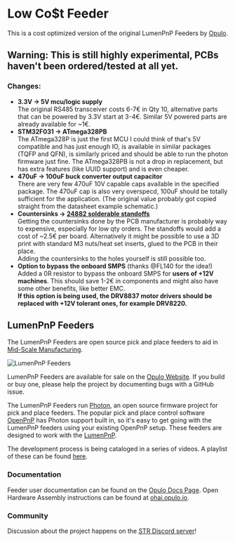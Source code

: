 # Low Co$t Feeder

This is a cost optimized version of the original LumenPnP Feeders by
[Opulo](https://www.opulo.io/).

## Warning: This is still highly experimental, PCBs haven't been ordered/tested at all yet.

### Changes:

- **3.3V -> 5V mcu/logic supply**  
  The original RS485 transceiver costs 6-7€ in Qty 10, alternative parts that can be powered
  by 3.3V start at 3-4€. Similar 5V powered parts are already available for ~1€.
- **STM32F031 -> ATmega328PB**  
  The ATmega328P is just the first MCU I could think of that's 5V compatible and has just enough
  IO, is available in similar packages (TQFP and QFN), is similarly priced and should be able to
  run the photon firmware just fine. The ATmega328PB is not a drop in replacement, but has extra
  features (like UUID support) and is even cheaper.
- **470uF -> 100uF buck converter output capacitor**  
  There are very few 470uF 10V capable caps available in the specified package. The 470uF cap
  is also very overspecd, 100uF should be totally sufficient for the application. (The original
  value probably got copied straight from the datasheet example schematic.)
- **Countersinks -> [24882 solderable standoffs](https://www.digikey.com/en/products/detail/keystone-electronics/24882/9921841)**  
  Getting the countersinks done by the PCB manufacturer is probably way to expensive,
  especially for low qty orders. The standoffs would add a cost of ~2.5€ per board.
  Alternatively it might be possible to use a 3D print with standard M3 nuts/heat set inserts,
  glued to the PCB in their place.  
  Adding the countersinks to the holes yourself is still possible too.
- **Option to bypass the onboard SMPS** (thanks @FL140 for the idea!)  
  Added a 0R resistor to bypass the onboard SMPS for **users of +12V machines**. This should
  save 1-2€ in components and might also have some other benefits, like better EMC.  
  **If this option is being used, the DRV8837 motor drivers should be replaced with +12V
  tolerant ones, for example DRV8220.**

## LumenPnP Feeders
The LumenPnP Feeders are open source pick and place feeders to aid in [Mid-Scale Manufacturing](https://stephenhawes.com/level-2-manufacturing/).

![LumenPnP Feeders](img/hero-alpha.png)

LumenPnP Feeders are available for sale on the [Opulo Website](https://www.opulo.io/). If you build or buy one, please help the project by documenting bugs with a GitHub issue.

The LumenPnP Feeders run [Photon](https://github.com/photonfirmware/photon), an open source firmware project for pick and place feeders. The popular pick and place control software [OpenPnP](https://openpnp.org/) has Photon support built in, so it's easy to get going with the LumenPnP feeders using your existing OpenPnP setup. These feeders are designed to work with the [LumenPnP](https://opulo.io/products/lumenpnp).

The development process is being cataloged in a series of videos. A playlist of these can be found [here](https://www.youtube.com/playlist?list=PLIeJXmcg1baLBz3x0nCDqkYpKs2IWGHk4).

### Documentation
Feeder user documentation can be found on the [Opulo Docs Page](https://docs.opulo.io/). Open Hardware Assembly instructions can be found at [ohai.opulo.io](https://ohai.opulo.io/).

### Community
Discussion about the project happens on the [STR Discord server](https://discordapp.com/invite/TCwy6De)!